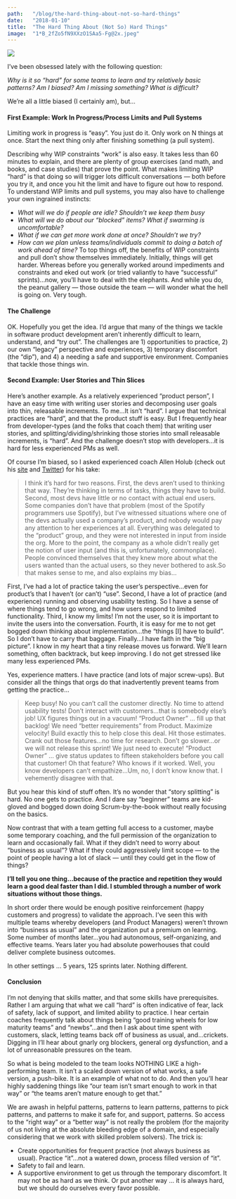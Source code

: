 ```yaml
---
path:	"/blog/the-hard-thing-about-not-so-hard-things"
date:	"2018-01-10"
title:	"The Hard Thing About (Not So) Hard Things"
image:	"1*B_2fZo5fN9XXzO1SAa5-Fg@2x.jpeg"
---
```


![](/images/1*B_2fZo5fN9XXzO1SAa5-Fg@2x.jpeg)

I’ve been obsessed lately with the following question:

*Why is it so “hard” for some teams to learn and try relatively basic patterns? Am I biased? Am I missing something? What is difficult?*

We’re all a little biased (I certainly am), but…

#### First Example: Work In Progress/Process Limits and Pull Systems

Limiting work in progress is “easy”. You just do it. Only work on N things at once. Start the next thing only after finishing something (a pull system).

Describing why WIP constraints “work” is also easy. It takes less than 60 minutes to explain, and there are plenty of group exercises (and math, and books, and case studies) that prove the point. What makes limiting WIP “hard” is that doing so will trigger lots difficult conversations — both before you try it, and once you hit the limit and have to figure out how to respond. To understand WIP limits and pull systems, you may also have to challenge your own ingrained instincts:

* *What will we do if people are idle? Shouldn’t we keep them busy*
* *What will we do about our “blocked” items? What if swarming is uncomfortable?*
* *What if we can get more work done at once? Shouldn’t we try?*
* *How can we plan unless teams/individuals commit to doing a batch of work ahead of time?*
To top things off, the benefits of WIP constraints and pull don’t show themselves immediately. Initially, things will get harder. Whereas before you generally worked around impediments and constraints and eked out work (or tried valiantly to have “successful” sprints)…now, you’ll have to deal with the elephants. And while you do, the peanut gallery — those outside the team — will wonder what the hell is going on. Very tough.

#### The Challenge

OK. Hopefully you get the idea. I’d argue that many of the things we tackle in software product development aren’t inherently difficult to learn, understand, and “try out”. The challenges are 1) opportunities to practice, 2) our own “legacy” perspective and experiences, 3) temporary discomfort (the “dip”), and 4) a needing a safe and supportive environment. Companies that tackle those things win.

#### Second Example: User Stories and Thin Slices

Here’s another example. As a relatively experienced “product person”, I have an easy time with writing user stories and decomposing user goals into thin, releasable increments. To me…It isn’t “hard”. I argue that technical practices are “hard”, and that the product stuff is easy. But I frequently hear from developer-types (and the folks that coach them) that writing user stories, and splitting/dividing/shrinking those stories into small releasable increments, is “hard”. And the challenge doesn’t stop with developers…it is hard for less experienced PMs as well.

Of course I’m biased, so I asked experienced coach Allen Holub (check out his [site](http://holub.com) and [Twitter](https://mobile.twitter.com/allenholub?ref_src=twsrc%5Egoogle%7Ctwcamp%5Eserp%7Ctwgr%5Eauthor)) for his take:


> I think it’s hard for two reasons. First, the devs aren’t used to thinking that way. They’re thinking in terms of tasks, things they have to build. Second, most devs have little or no contact with actual end users.
> Some companies don’t have that problem (most of the Spotify programmers use Spotify), but I’ve witnessed situations where one of the devs actually used a company’s product, and nobody would pay any attention to her experiences at all. Everything was delegated to the “product” group, and they were not interested in input from inside the org. More to the point, the company as a whole didn’t really get the notion of user input (and this is, unfortunately, commonplace). People convinced themselves that they knew more about what the users wanted than the actual users, so they never bothered to ask.So that makes sense to me, and also explains my bias…

First, I’ve had a lot of practice taking the user’s perspective…even for product’s that I haven’t (or can’t) “use”. Second, I have a lot of practice (and experience) running and observing usability testing. So I have a sense of where things tend to go wrong, and how users respond to limited functionality. Third, I know my limits! I’m not the user, so it is important to invite the users into the conversation. Fourth, it is easy for me to not get bogged down thinking about implementation…the “things [I] have to build”. So I don’t have to carry that baggage. Finally…I have faith in the “big picture”. I know in my heart that a tiny release moves us forward. We’ll learn something, often backtrack, but keep improving. I do not get stressed like many less experienced PMs.

Yes, experience matters. I have practice (and lots of major screw-ups). But consider all the things that orgs do that inadvertently prevent teams from getting the practice…


> Keep busy! No you can’t call the customer directly. No time to attend usability tests! Don’t interact with customers…that is somebody else’s job! UX figures things out in a vacuum! “Product Owner” … fill up that backlog! We need “better requirements” from Product. Maximize velocity! Build exactly this to help close this deal. Hit those estimates. Crank out those features…no time for research. Don’t go slower…or we will not release this sprint! We just need to execute! “Product Owner” … give status updates to fifteen stakeholders before you call that customer! Oh that feature? Who knows if it worked.
> Well, you know developers can’t empathize…Um, no, I don’t know know that. I vehemently disagree with that.

But you hear this kind of stuff often. It’s no wonder that “story splitting” is hard. No one gets to practice. And I dare say “beginner” teams are kid-gloved and bogged down doing Scrum-by-the-book without really focusing on the basics.

Now contrast that with a team getting full access to a customer, maybe some temporary coaching, and the full permission of the organization to learn and occasionally fail. What if they didn’t need to worry about “business as usual”? What if they could aggressively limit scope — to the point of people having a lot of slack — until they could get in the flow of things?

**I’ll tell you one thing…because of the practice and repetition they would learn a good deal faster than I did. I stumbled through a number of work situations without those things.**

In short order there would be enough positive reinforcement (happy customers and progress) to validate the approach. I’ve seen this with multiple teams whereby developers (and Product Managers) weren’t thrown into “business as usual” and the organization put a premium on learning. Some number of months later…you had autonomous, self-organizing, and effective teams. Years later you had absolute powerhouses that could deliver complete business outcomes.

In other settings … 5 years, 125 sprints later. Nothing different.

#### Conclusion

I’m not denying that skills matter, and that some skills have prerequisites. Rather I am arguing that what we call “hard” is often indicative of fear, lack of safety, lack of support, and limited ability to practice. I hear certain coaches frequently talk about things being “good training wheels for low maturity teams” and “newbs”…and then I ask about time spent with customers, slack, letting teams back off of business as usual, and…crickets. Digging in I’ll hear about gnarly org blockers, general org dysfunction, and a lot of unreasonable pressures on the team.

So what is being modeled to the team looks NOTHING LIKE a high-performing team. It isn’t a scaled down version of what works, a safe version, a push-bike. It is an example of what not to do. And then you’ll hear highly saddening things like “our team isn’t smart enough to work in that way” or “the teams aren’t mature enough to get that.”

We are awash in helpful patterns, patterns to learn patterns, patterns to pick patterns, and patterns to make it safe for, and support, patterns. So access to the “right way” or a “better way” is not really the problem (for the majority of us not living at the absolute bleeding edge of a domain, and especially considering that we work with skilled problem solvers). The trick is:

* Create opportunities for frequent practice (not always business as usual). Practice “it”…not a watered down, process filled version of “it”.
* Safety to fail and learn.
* A supportive environment to get us through the temporary discomfort.
It may not be as hard as we think. Or put another way … it is always hard, but we should do ourselves every favor possible.

